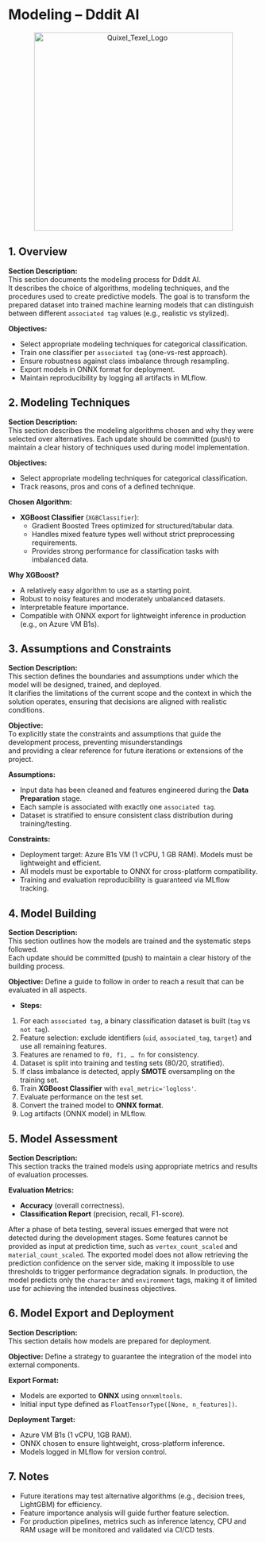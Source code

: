 # Modeling – Dddit AI

<p align="center"><img src='https://i.postimg.cc/SNSGrSv2/dddit-ai-upscaled.png' alt="Quixel_Texel_Logo" height="400"></p>

## 1. Overview

**Section Description:**  
This section documents the modeling process for Dddit AI.  
It describes the choice of algorithms, modeling techniques,
and the procedures used to create predictive models.
The goal is to transform the prepared dataset into trained machine
learning models that can distinguish between different `associated tag`
values (e.g., realistic vs stylized).

**Objectives:**  
- Select appropriate modeling techniques for categorical classification.  
- Train one classifier per `associated tag` (one-vs-rest approach).  
- Ensure robustness against class imbalance through resampling.  
- Export models in ONNX format for deployment.  
- Maintain reproducibility by logging all artifacts in MLflow.

## 2. Modeling Techniques

**Section Description:**  
This section describes the modeling algorithms chosen
and why they were selected over alternatives. 
Each update should be committed (push) to maintain a clear
history of techniques used during model implementation.

**Objectives:**  
- Select appropriate modeling techniques for categorical classification.
- Track reasons, pros and cons of a defined technique.

**Chosen Algorithm:**  
- **XGBoost Classifier** (`XGBClassifier`):
  - Gradient Boosted Trees optimized for structured/tabular data.  
  - Handles mixed feature types well without strict preprocessing requirements.  
  - Provides strong performance for classification tasks with imbalanced data.  

**Why XGBoost?**  
- A relatively easy algorithm to use as a starting point.
- Robust to noisy features and moderately unbalanced datasets.  
- Interpretable feature importance.  
- Compatible with ONNX export for lightweight inference in production (e.g., on Azure VM B1s).

## 3. Assumptions and Constraints

**Section Description:**  
This section defines the boundaries and assumptions under
which the model will be designed, trained, and deployed.  
It clarifies the limitations of the current scope and the context
in which the solution operates, ensuring that decisions are aligned with realistic conditions.  

**Objective:**  
To explicitly state the constraints and assumptions that guide the development process, preventing misunderstandings  
and providing a clear reference for future iterations or extensions of the project. 

**Assumptions:**  
- Input data has been cleaned and features engineered during the **Data Preparation** stage.  
- Each sample is associated with exactly one `associated tag`.  
- Dataset is stratified to ensure consistent class distribution during training/testing.  

**Constraints:**  
- Deployment target: Azure B1s VM (1 vCPU, 1 GB RAM). Models must be lightweight and efficient.  
- All models must be exportable to ONNX for cross-platform compatibility.  
- Training and evaluation reproducibility is guaranteed via MLflow tracking.

## 4. Model Building

**Section Description:**  
This section outlines how the models are trained and the systematic steps followed.  
Each update should be committed (push) to maintain a clear
history of the building process.

**Objective:**
Define a guide to follow in order to reach a result that can be evaluated in all aspects.

- **Steps:**  
1. For each `associated tag`, a binary classification dataset is built (`tag` vs `not tag`).  
2. Feature selection: exclude identifiers (`uid`, `associated_tag`, `target`) and use all remaining features.  
3. Features are renamed to `f0, f1, … fn` for consistency.  
4. Dataset is split into training and testing sets (80/20, stratified).  
5. If class imbalance is detected, apply **SMOTE** oversampling on the training set.  
6. Train **XGBoost Classifier** with `eval_metric='logloss'`.  
7. Evaluate performance on the test set.  
8. Convert the trained model to **ONNX format**.  
9. Log artifacts (ONNX model) in MLflow.

## 5. Model Assessment

**Section Description:**  
This section tracks the trained models using appropriate metrics and
results of evaluation processes.  

**Evaluation Metrics:**  
- **Accuracy** (overall correctness).  
- **Classification Report** (precision, recall, F1-score).

After a phase of beta testing, several issues emerged that were not
detected during the development stages. 
Some features cannot be provided as input at prediction time,
such as `vertex_count_scaled` and `material_count_scaled`. The exported model does
not allow retrieving the prediction confidence on the server side,
making it impossible to use thresholds to trigger performance degradation signals. 
In production, the model predicts only the `character` and `environment` tags, 
making it of limited use for achieving the intended business objectives.

## 6. Model Export and Deployment

**Section Description:**  
This section details how models are prepared for deployment.

**Objective:** 
Define a strategy to guarantee the integration of the model into external components.

**Export Format:**  
- Models are exported to **ONNX** using `onnxmltools`.  
- Initial input type defined as `FloatTensorType([None, n_features])`.  

**Deployment Target:**  
- Azure VM B1s (1 vCPU, 1GB RAM).  
- ONNX chosen to ensure lightweight, cross-platform inference.  
- Models logged in MLflow for version control.

## 7. Notes

- Future iterations may test alternative algorithms (e.g., decision trees, LightGBM) for efficiency.  
- Feature importance analysis will guide further feature selection.  
- For production pipelines, metrics such as inference latency, CPU and RAM usage will be monitored and validated via CI/CD tests.  
